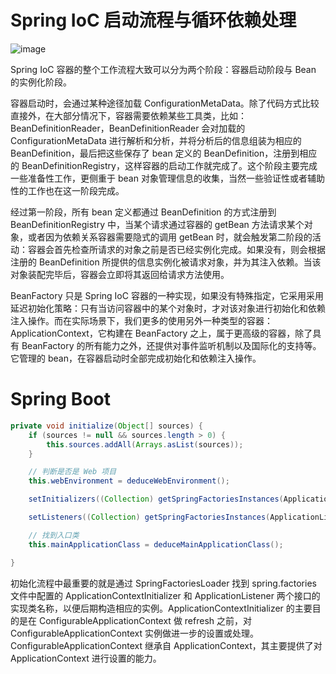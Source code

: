 # Spring IoC 启动流程与循环依赖处理

![image](https://user-images.githubusercontent.com/5803001/47839747-cad96580-ddee-11e8-8da9-175853251acb.png)

Spring IoC 容器的整个工作流程大致可以分为两个阶段：容器启动阶段与 Bean 的实例化阶段。

容器启动时，会通过某种途径加载 ConfigurationMetaData。除了代码方式比较直接外，在大部分情况下，容器需要依赖某些工具类，比如： BeanDefinitionReader，BeanDefinitionReader 会对加载的 ConfigurationMetaData 进行解析和分析，并将分析后的信息组装为相应的 BeanDefinition，最后把这些保存了 bean 定义的 BeanDefinition，注册到相应的 BeanDefinitionRegistry，这样容器的启动工作就完成了。这个阶段主要完成一些准备性工作，更侧重于 bean 对象管理信息的收集，当然一些验证性或者辅助性的工作也在这一阶段完成。

经过第一阶段，所有 bean 定义都通过 BeanDefinition 的方式注册到 BeanDefinitionRegistry 中，当某个请求通过容器的 getBean 方法请求某个对象，或者因为依赖关系容器需要隐式的调用 getBean 时，就会触发第二阶段的活动：容器会首先检查所请求的对象之前是否已经实例化完成。如果没有，则会根据注册的 BeanDefinition 所提供的信息实例化被请求对象，并为其注入依赖。当该对象装配完毕后，容器会立即将其返回给请求方法使用。

BeanFactory 只是 Spring IoC 容器的一种实现，如果没有特殊指定，它采用采用延迟初始化策略：只有当访问容器中的某个对象时，才对该对象进行初始化和依赖注入操作。而在实际场景下，我们更多的使用另外一种类型的容器： ApplicationContext，它构建在 BeanFactory 之上，属于更高级的容器，除了具有 BeanFactory 的所有能力之外，还提供对事件监听机制以及国际化的支持等。它管理的 bean，在容器启动时全部完成初始化和依赖注入操作。

# Spring Boot

```java
private void initialize(Object[] sources) {
    if (sources != null && sources.length > 0) {
        this.sources.addAll(Arrays.asList(sources));
    }

    // 判断是否是 Web 项目
    this.webEnvironment = deduceWebEnvironment();

    setInitializers((Collection) getSpringFactoriesInstances(ApplicationContextInitializer.class));

    setListeners((Collection) getSpringFactoriesInstances(ApplicationListener.class));

    // 找到入口类
    this.mainApplicationClass = deduceMainApplicationClass();

}
```

初始化流程中最重要的就是通过 SpringFactoriesLoader 找到 spring.factories 文件中配置的 ApplicationContextInitializer 和 ApplicationListener 两个接口的实现类名称，以便后期构造相应的实例。ApplicationContextInitializer 的主要目的是在 ConfigurableApplicationContext 做 refresh 之前，对 ConfigurableApplicationContext 实例做进一步的设置或处理。ConfigurableApplicationContext 继承自 ApplicationContext，其主要提供了对 ApplicationContext 进行设置的能力。
